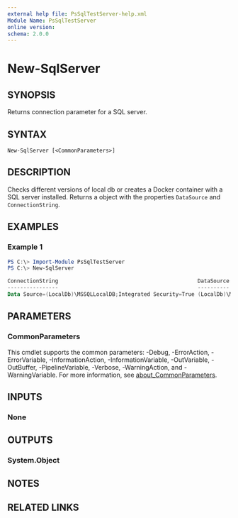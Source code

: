 ```yaml
---
external help file: PsSqlTestServer-help.xml
Module Name: PsSqlTestServer
online version:
schema: 2.0.0
---
```


# New-SqlServer

## SYNOPSIS
Returns connection parameter for a SQL server.

## SYNTAX

```
New-SqlServer [<CommonParameters>]
```

## DESCRIPTION
Checks different versions of local db or creates a Docker container with a SQL server installed.
Returns a object with the properties `DataSource` and `ConnectionString`.

## EXAMPLES

### Example 1
```powershell
PS C:\> Import-Module PsSqlTestServer
PS C:\> New-SqlServer

ConnectionString                                            DataSource
----------------                                            ----------
Data Source=(LocalDb)\MSSQLLocalDB;Integrated Security=True (LocalDb)\MSSQLLocalDB
```

## PARAMETERS

### CommonParameters
This cmdlet supports the common parameters: -Debug, -ErrorAction, -ErrorVariable, -InformationAction, -InformationVariable, -OutVariable, -OutBuffer, -PipelineVariable, -Verbose, -WarningAction, and -WarningVariable. For more information, see [about_CommonParameters](http://go.microsoft.com/fwlink/?LinkID=113216).

## INPUTS

### None

## OUTPUTS

### System.Object
## NOTES

## RELATED LINKS

